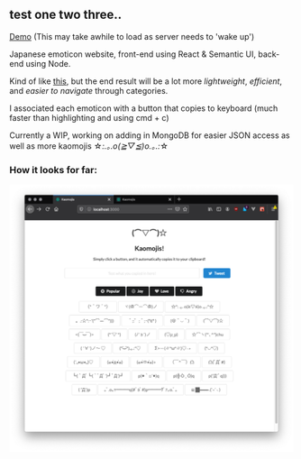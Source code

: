 ## test one two three..

[Demo](https://kaomojis.herokuapp.com/) (This may take awhile to load as server needs to 'wake up')

Japanese emoticon website, front-end using React & Semantic UI, back-end using Node.

Kind of like [this](http://japaneseemoticons.me), but the end result will be a lot more _lightweight_, _efficient_, and _easier to navigate_ through categories. 

I associated each emoticon with a button that copies to keyboard (much faster than highlighting and using cmd + c)

Currently a WIP, working on adding in MongoDB for easier JSON access as well as more kaomojis  ☆*:.｡.o(≧▽≦)o.｡.:*☆ 

### How it looks for far:

![](public/kaomojis.png)
